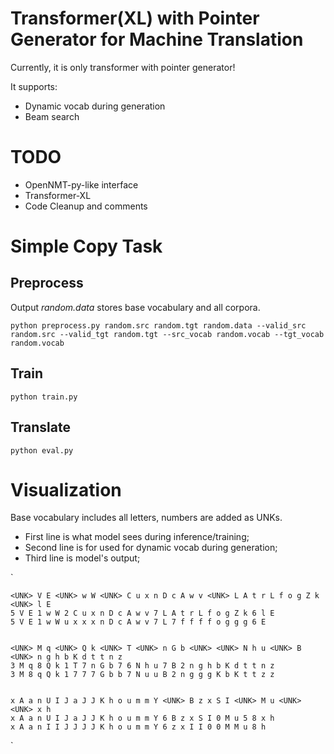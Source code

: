 # Transformer(XL) with Pointer Generator for Machine Translation

Currently, it is only transformer with pointer generator! 

It supports:

- Dynamic vocab during generation
- Beam search

# TODO


- OpenNMT-py-like interface
- Transformer-XL
- Code Cleanup and comments

# Simple Copy Task

## Preprocess
Output *random.data* stores base vocabulary and all corpora.

`
python preprocess.py random.src random.tgt random.data --valid_src random.src --valid_tgt random.tgt --src_vocab random.vocab --tgt_vocab random.vocab
`

## Train

`
python train.py
`

## Translate

`
python eval.py 
`

# Visualization

Base vocabulary includes all letters, numbers are added as UNKs.

- First line is what model sees during inference/training;
- Second line is for used for dynamic vocab during generation;
- Third line is model's output;

`
    
    <UNK> V E <UNK> w W <UNK> C u x n D c A w v <UNK> L A t r L f o g Z k <UNK> l E
    5 V E 1 w W 2 C u x n D c A w v 7 L A t r L f o g Z k 6 l E
    5 V E 1 w W u x x x n D c A w v 7 L 7 f f f f o g g g 6 E
    
    
    <UNK> M q <UNK> Q k <UNK> T <UNK> n G b <UNK> <UNK> N h u <UNK> B <UNK> n g h b K d t t n z
    3 M q 8 Q k 1 T 7 n G b 7 6 N h u 7 B 2 n g h b K d t t n z
    3 M 8 q Q k 1 7 7 7 G b b 7 N u u B 2 n g g g K b K t t z z
    
    
    x A a n U I J a J J K h o u m m Y <UNK> B z x S I <UNK> M u <UNK> <UNK> x h
    x A a n U I J a J J K h o u m m Y 6 B z x S I 0 M u 5 8 x h
    x A a n I I J J J J K h o u m m Y 6 z x I I 0 0 M M u 8 h
`
